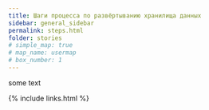 ```yaml
---
title: Шаги процесса по развёртыванию хранилища данных 
sidebar: general_sidebar
permalink: steps.html
folder: stories
# simple_map: true
# map_name: usermap
# box_number: 1
---
```


some text

{% include links.html %}
